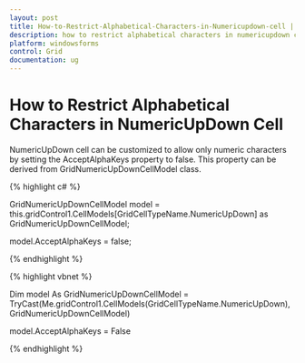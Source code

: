 ```yaml
---
layout: post
title: How-to-Restrict-Alphabetical-Characters-in-Numericupdown-cell | Windows Forms | Syncfusion
description: how to restrict alphabetical characters in numericupdown cell
platform: windowsforms
control: Grid
documentation: ug
---
```


# How to Restrict Alphabetical Characters in NumericUpDown Cell

NumericUpDown cell can be customized to allow only numeric characters by setting the AcceptAlphaKeys property to false. This property can be derived from GridNumericUpDownCellModel class.

{% highlight c# %}

GridNumericUpDownCellModel model = this.gridControl1.CellModels[GridCellTypeName.NumericUpDown] as GridNumericUpDownCellModel;

model.AcceptAlphaKeys = false;


{% endhighlight %}

{% highlight vbnet %}

Dim model As GridNumericUpDownCellModel = TryCast(Me.gridControl1.CellModels(GridCellTypeName.NumericUpDown), GridNumericUpDownCellModel)

model.AcceptAlphaKeys = False


{% endhighlight %}

